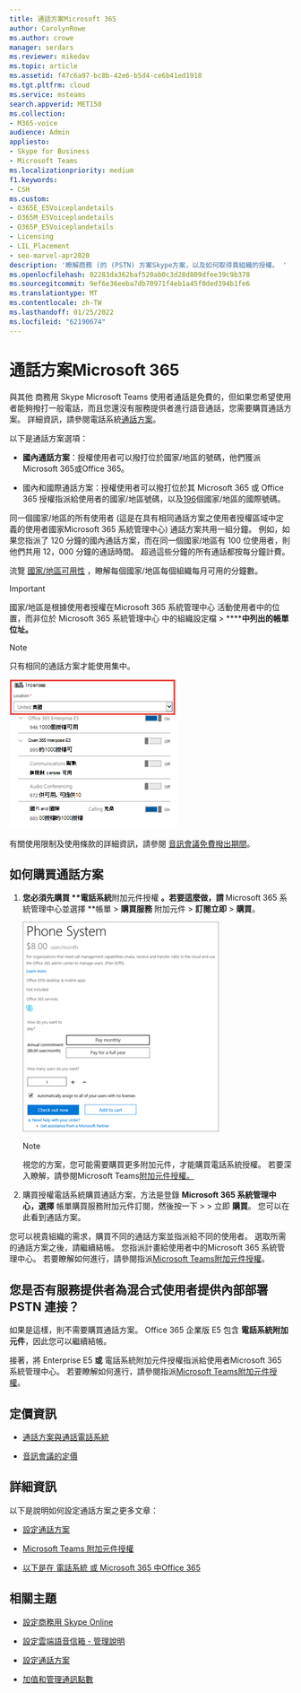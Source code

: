 ```yaml
---
title: 通話方案Microsoft 365
author: CarolynRowe
ms.author: crowe
manager: serdars
ms.reviewer: mikedav
ms.topic: article
ms.assetid: f47c6a97-bc8b-42e6-b5d4-ce6b41ed1918
ms.tgt.pltfrm: cloud
ms.service: msteams
search.appverid: MET150
ms.collection:
- M365-voice
audience: Admin
appliesto:
- Skype for Business
- Microsoft Teams
ms.localizationpriority: medium
f1.keywords:
- CSH
ms.custom:
- O365E_E5Voiceplandetails
- O365M_E5Voiceplandetails
- O365P_E5Voiceplandetails
- Licensing
- LIL_Placement
- seo-marvel-apr2020
description: '瞭解商務 (的 (PSTN) 方案Skype方案，以及如何取得貴組織的授權。 '
ms.openlocfilehash: 02283da362baf520ab0c3d28d809dfee39c9b378
ms.sourcegitcommit: 9ef6e36eeba7db70971f4eb1a45f0ded394b1fe6
ms.translationtype: MT
ms.contentlocale: zh-TW
ms.lasthandoff: 01/25/2022
ms.locfileid: "62190674"
---
```

# <a name="calling-plans-for-microsoft-365"></a>通話方案Microsoft 365

與其他 商務用 Skype Microsoft Teams 使用者通話是免費的，但如果您希望使用者能夠撥打一般電話，而且您還沒有服務提供者進行語音通話，您需要購買通話方案。 詳細資訊，請參閱電話系統[通話方案](calling-plan-landing-page.md)。
  
以下是通話方案選項：
  
- **國內通話方案**：授權使用者可以撥打位於國家/地區的號碼，他們獲派Microsoft 365或Office 365。
    
- 國內和國際通話方案：授權使用者可以撥打位於其 Microsoft 365 或 Office 365 授權指派給使用者的國家/地區號碼，以及[196](country-and-region-availability-for-audio-conferencing-and-calling-plans/users-can-make-outbound-calls-to-these-countries-and-regions.md)個國家/地區的國際號碼。

同一個國家/地區的所有使用者 (這是在具有相同通話方案之使用者授權區域中定義的使用者國家Microsoft 365 系統管理中心) 通話方案共用一組分鐘。 例如，如果您指派了 120 分鐘的國內通話方案，而在同一個國家/地區有 100 位使用者，則他們共用 12，000 分鐘的通話時間。 超過這些分鐘的所有通話都按每分鐘計費。
    
流覽 [國家/地區可用性](country-and-region-availability-for-audio-conferencing-and-calling-plans/country-and-region-availability-for-audio-conferencing-and-calling-plans.md) ，瞭解每個國家/地區每個組織每月可用的分鐘數。
  
> [!IMPORTANT]
> 國家/地區是根據使用者授權在Microsoft 365 系統管理中心 活動使用者中的位置，而非位於 Microsoft 365 系統管理中心 中的組織設定檔  >  ******中列出的帳單位址。**   

> [!NOTE]
> 只有相同的通話方案才能使用集中。

![使用者授權位置的螢幕擷取畫面。](media/cc1e16d1-8a5e-43e0-99a3-dc991efdfbab.png)
  
有關使用限制及使用條款的詳細資訊，請參閱 [音訊會議免費撥出期間](complimentary-dial-out-period.md)。
  
## <a name="how-to-buy-a-calling-plan"></a>如何購買通話方案

1. <strong>您必須先購買 **電話系統</strong>附加元件授權 <strong>。若要這麼做，請 [](https://portal.office.com/adminportal/home?add=sub&amp;adminportal=1#/catalog)</strong>Microsoft 365 系統管理中心並選擇 **帳單  >  **購買服務** 附加元件  >  **訂閱立即**  >  **購買**。
    
    ![顯示購買語音通話方案選項的螢幕擷取畫面。](media/5893fca0-292c-4cdf-9b43-c507a8b44b74.png)
  
    > [!NOTE]
    > 視您的方案，您可能需要購買更多附加元件，才能購買電話系統授權。 若要深入瞭解，請參閱Microsoft Teams[附加元件授權。](./teams-add-on-licensing/microsoft-teams-add-on-licensing.md)
  
2. 購買授權電話系統購買通話方案，方法是登錄 **Microsoft 365 系統管理中心，選擇** 帳單購買服務附加元件訂閱，然後按一下  >    >  立即 **購買**。 您可以在此看到通話方案。
      
您可以視貴組織的需求，購買不同的通話方案並指派給不同的使用者。 選取所需的通話方案之後，請繼續結帳。 您指派計畫給使用者中的Microsoft 365 系統管理中心。 若要瞭解如何進行，請參閱指派[Microsoft Teams附加元件授權](./teams-add-on-licensing/microsoft-teams-add-on-licensing.md)。
  
## <a name="do-you-have-a-service-provider-that-provides-on-premises-pstn-connectivity-for-hybrid-users"></a>您是否有服務提供者為混合式使用者提供內部部署 PSTN 連接？

如果是這樣，則不需要購買通話方案。 Office 365 企業版 E5 包含 **電話系統附加元件**，因此您可以繼續結帳。
  
接著，將 Enterprise E5 **或** 電話系統附加元件授權指派給使用者Microsoft 365 系統管理中心。 若要瞭解如何進行，請參閱指派[Microsoft Teams附加元件授權](./teams-add-on-licensing/microsoft-teams-add-on-licensing.md)。
  
## <a name="pricing-information"></a>定價資訊

- [通話方案與通話電話系統](https://www.microsoft.com/microsoft-365/microsoft-teams/voice-calling)
    
- [音訊會議的定價](https://www.microsoft.com/microsoft-365/microsoft-teams/online-meetings)
    
## <a name="for-more-information"></a>詳細資訊

以下是說明如何設定通話方案之更多文章：
  
- [設定通話方案](set-up-calling-plans.md)
    
- [Microsoft Teams 附加元件授權](./teams-add-on-licensing/microsoft-teams-add-on-licensing.md)
    
- [以下是在 電話系統 或 Microsoft 365 中Office 365](./here-s-what-you-get-with-phone-system.md)
    
   
## <a name="related-topics"></a>相關主題

- [設定商務用 Skype Online](/SkypeForBusiness/set-up-skype-for-business-online/set-up-skype-for-business-online)
    
- [設定雲端語音信箱 - 管理說明](set-up-phone-system-voicemail.md)
    
- [設定通話方案](set-up-calling-plans.md)
    
- [加值和管理通訊點數](add-funds-and-manage-communications-credits.md)
